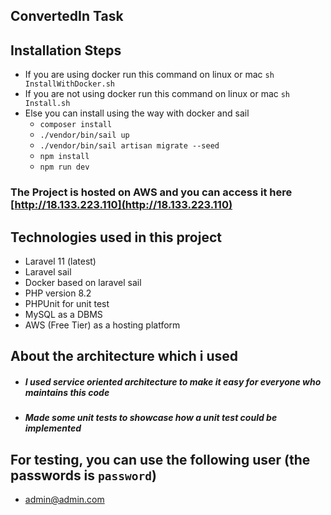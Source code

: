 

## ConvertedIn Task

## Installation Steps
- If you are using docker run this command on linux or mac `sh InstallWithDocker.sh`
- If you are not using docker run this command on linux or mac `sh Install.sh`
- Else you can install using the way with docker and sail
  - `composer install`
  - `./vendor/bin/sail up`
  - `./vendor/bin/sail artisan migrate --seed`
  - `npm install`
  - `npm run dev`

### The Project is hosted on AWS and you can access it here [http://18.133.223.110](http://18.133.223.110)


## Technologies used in this project

- Laravel 11 (latest)
- Laravel sail
- Docker based on laravel sail
- PHP version 8.2
- PHPUnit for unit test
- MySQL as a DBMS
- AWS (Free Tier) as a hosting platform

## About the architecture which i used
- ##### I used service oriented architecture to make it easy for everyone who maintains this code
- ##### Made some unit tests to showcase how a unit test could be implemented

## For testing, you can use the following user (the passwords is `password`)

- admin@admin.com
